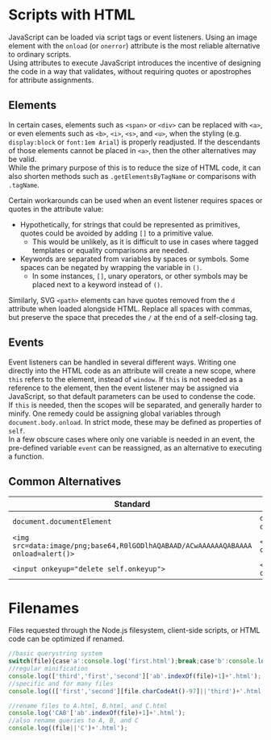 # Scripts with HTML
JavaScript can be loaded via script tags or event listeners. Using an image element with the `onload` (or `onerror`) attribute is the most reliable alternative to ordinary scripts.  
Using attributes to execute JavaScript introduces the incentive of designing the code in a way that validates, without requiring quotes or apostrophes for attribute assignments.
## Elements
In certain cases, elements such as `<span>` or `<div>` can be replaced with `<a>`, or even elements such as `<b>`, `<i>`, `<s>`, and `<u>`, when the styling (e.g. `display:block` or `font:1em Arial`) is properly readjusted. If the descendants of those elements cannot be placed in `<a>`, then the other alternatives may be valid.  
While the primary purpose of this is to reduce the size of HTML code, it can also shorten methods such as `.getElementsByTagName` or comparisons with `.tagName`.  
  
Certain workarounds can be used when an event listener requires spaces or quotes in the attribute value:  
* Hypothetically, for strings that could be represented as primitives, quotes could be avoided by adding `[]` to a primitive value.
  * This would be unlikely, as it is difficult to use in cases where tagged templates or equality comparisons are needed.
* Keywords are separated from variables by spaces or symbols. Some spaces can be negated by wrapping the variable in `()`.
  * In some instances, `[]`, unary operators, or other symbols may be placed next to a keyword instead of `()`.
  
Similarly, SVG `<path>` elements can have quotes removed from the `d` attribute when loaded alongside HTML. Replace all spaces with commas, but preserve the space that precedes the `/` at the end of a self-closing tag.
## Events
Event listeners can be handled in several different ways. Writing one directly into the HTML code as an attribute will create a new scope, where `this` refers to the element, instead of `window`. If `this` is not needed as a reference to the element, then the event listener may be assigned via JavaScript, so that default parameters can be used to condense the code.  
If `this` is needed, then the scopes will be separated, and generally harder to minify. One remedy could be assigning global variables through `document.body.onload`. In strict mode, these may be defined as properties of `self`.  
In a few obscure cases where only one variable is needed in an event, the pre-defined variable `event` can be reassigned, as an alternative to executing a function.
## Common Alternatives
Standard | Substitute
------ | ----------
`document.documentElement` | `document.all[0]` or `document.lastChild`
`<img src=data:image/png;base64,R0lGODlhAQABAAD/ACwAAAAAAQABAAAA onload=alert()>` | `<img src hidden onerror=alert()>`
`<input onkeyup="delete self.onkeyup">` | `<input onkeyup=delete(self.onkeyup)>`
# Filenames
Files requested through the Node.js filesystem, client-side scripts, or HTML code can be optimized if renamed.
```js
//basic querystring system
switch(file){case'a':console.log('first.html');break;case'b':console.log('second.html');break;default:console.log('third.html')}
//regular minification
console.log(['third','first','second']['ab'.indexOf(file)+1]+'.html');
//specific and for many files
console.log((['first','second'][file.charCodeAt()-97]||'third')+'.html');

//rename files to A.html, B.html, and C.html
console.log('CAB'['ab'.indexOf(file)+1]+'.html');
//also rename queries to A, B, and C
console.log((file||'C')+'.html');
```
